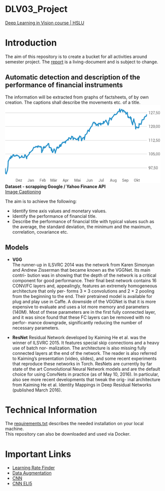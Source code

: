# DLV03_Project
 [Deep Learning in Vision course | HSLU](https://elearning.hslu.ch/ilias/ilias.php?ref_id=5074857&cmdClass=ilrepositorygui&cmdNode=10d&baseClass=ilrepositorygui)

# Introduction
The aim of this repository is to create a bucket for all activities around semester project. 
The [report](./data/report.md) is a living-document and is subject to change.

## Automatic detection and description of the performance of financial instruments 
The information will be extracted from graphs of factsheets, of by own creation. The captions shall describe the movements etc. of a title. 
![Automatic analysis of graphs and description](data/img/ishares_smi.png)  
__Dataset - scrapping Google / Yahoo Finance API__  
[Image Captioning](https://towardsdatascience.com/a-guide-to-image-captioning-e9fd5517f350)

The aim is to achieve the following:
- Identify time axis values and monetary values.
- Identify the performance of financial title.
- Describe the performance of financial title with typical values such as the average, the standard deviation, the minimum and the maximum, correlation, covariance etc. 

## Models
- **VGG**  
  The runner-up in ILSVRC 2014 was the network from Karen Simonyan and Andrew Zisserman that became known as the VGGNet. Its main contri- bution was in showing that the depth of the network is a critical component for good performance. Their final best network contains 16 CONV/FC layers and, appealingly, features an extremely homogeneous architecture that only per- forms 3 × 3 convolutions and 2 × 2 pooling from the beginning to the end. Their pretrained model is available for plug and play use in Caffe. A downside of the VGGNet is that it is more expensive to evaluate and uses a lot more memory and parameters (140M). Most of these parameters are in the first fully connected layer, and it was since found that these FC layers can be removed with no perfor- mance downgrade, significantly reducing the number of necessary parameters.  

- **ResNet**
  Residual Network developed by Kaiming He et al. was the winner of ILSVRC 2015. It features special skip connections and a heavy use of batch nor- malization. The architecture is also missing fully connected layers at the end of the network. The reader is also referred to Kaiming’s presentation (video, slides), and some recent experiments that reproduce these networks in Torch. ResNets are currently by far state of the art Convolutional Neural Network models and are the default choice for using ConvNets in practice (as of May 10, 2016). In particular, also see more recent developments that tweak the orig- inal architecture from Kaiming He et al. Identity Mappings in Deep Residual Networks (published March 2016).  

# Technical Information
The [requirements.txt](./requirement.txt) describes the needed installation on your local machine.  
This repository can also be downloaded and used via Docker. 

# Important Links
- [Learning Rate Finder](https://medium.com/analytics-vidhya/the-learning-rate-finder-9203fdc67c92)  
- [Data Augmentation](https://towardsdatascience.com/complete-guide-to-data-augmentation-for-computer-vision-1abe4063ad07)
- [CNN](https://towardsdatascience.com/a-conceptual-explanation-of-convolutional-neural-networks-cnns-ccd2e62f213b)
- [CNN ELI5](https://towardsdatascience.com/a-comprehensive-guide-to-convolutional-neural-networks-the-eli5-way-3bd2b1164a53) 
